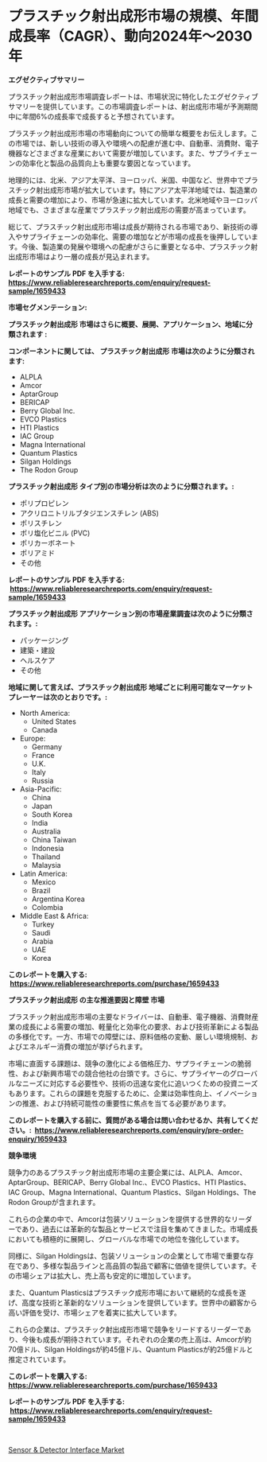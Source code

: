 <p><h1>プラスチック射出成形市場の規模、年間成長率（CAGR）、動向2024年〜2030年</h1></p><p><strong>エグゼクティブサマリー</strong></p>
<p><p>プラスチック射出成形市場調査レポートは、市場状況に特化したエグゼクティブサマリーを提供しています。この市場調査レポートは、射出成形市場が予測期間中に年間6%の成長率で成長すると予想されています。</p><p>プラスチック射出成形市場の市場動向についての簡単な概要をお伝えします。この市場では、新しい技術の導入や環境への配慮が進む中、自動車、消費財、電子機器などさまざまな産業において需要が増加しています。また、サプライチェーンの効率化と製品の品質向上も重要な要因となっています。</p><p>地理的には、北米、アジア太平洋、ヨーロッパ、米国、中国など、世界中でプラスチック射出成形市場が拡大しています。特にアジア太平洋地域では、製造業の成長と需要の増加により、市場が急速に拡大しています。北米地域やヨーロッパ地域でも、さまざまな産業でプラスチック射出成形の需要が高まっています。</p><p>総じて、プラスチック射出成形市場は成長が期待される市場であり、新技術の導入やサプライチェーンの効率化、需要の増加などが市場の成長を後押ししています。今後、製造業の発展や環境への配慮がさらに重要となる中、プラスチック射出成形市場はより一層の成長が見込まれます。</p></p>
<p><strong>レポートのサンプル PDF を入手する: <a href="https://www.reliableresearchreports.com/enquiry/request-sample/1659433">https://www.reliableresearchreports.com/enquiry/request-sample/1659433</a></strong></p>
<p><strong>市場セグメンテーション:</strong></p>
<p><strong> プラスチック射出成形 市場はさらに概要、展開、アプリケーション、地域に分類されます :</strong></p>
<p><strong>コンポーネントに関しては、 プラスチック射出成形 市場は次のように分類されます: &nbsp;</strong></p>
<p><ul><li>ALPLA</li><li>Amcor</li><li>AptarGroup</li><li>BERICAP</li><li>Berry Global Inc.</li><li>EVCO Plastics</li><li>HTI Plastics</li><li>IAC Group</li><li>Magna International</li><li>Quantum Plastics</li><li>Silgan Holdings</li><li>The Rodon Group</li></ul></p>
<p><strong> プラスチック射出成形 タイプ別の市場分析は次のように分類されます。:</strong></p>
<p><ul><li>ポリプロピレン</li><li>アクリロニトリルブタジエンスチレン (ABS)</li><li>ポリスチレン</li><li>ポリ塩化ビニル (PVC)</li><li>ポリカーボネート</li><li>ポリアミド</li><li>その他</li></ul></p>
<p><strong>レポートのサンプル PDF を入手する: &nbsp;<a href="https://www.reliableresearchreports.com/enquiry/request-sample/1659433">https://www.reliableresearchreports.com/enquiry/request-sample/1659433</a></strong></p>
<p><strong> プラスチック射出成形 アプリケーション別の市場産業調査は次のように分類されます。:</strong></p>
<p><ul><li>パッケージング</li><li>建築・建設</li><li>ヘルスケア</li><li>その他</li></ul></p>
<p><strong>地域に関して言えば、プラスチック射出成形 地域ごとに利用可能なマーケットプレーヤーは次のとおりです。:</strong></p>
<p><ul>
    <li>
        North America:
        <ul>
            <li>United States</li>
            <li>Canada</li>
        </ul>
    </li>
    <li>
        Europe:
        <ul>
            <li>Germany</li>
            <li>France</li>
            <li>U.K.</li>
            <li>Italy</li>
            <li>Russia</li>
        </ul>
    </li>
    <li>
        Asia-Pacific:
        <ul>
            <li>China</li>
            <li>Japan</li>
            <li>South Korea</li>
            <li>India</li>
            <li>Australia</li>
            <li>China Taiwan</li>
            <li>Indonesia</li>
            <li>Thailand</li>
            <li>Malaysia</li>
        </ul>
    </li>
    <li>
        Latin America:
        <ul>
            <li>Mexico</li>
            <li>Brazil</li>
            <li>Argentina Korea</li>
            <li>Colombia</li>
        </ul>
    </li>
    <li>
        Middle East & Africa:
        <ul>
            <li>Turkey</li>
            <li>Saudi</li>
            <li>Arabia</li>
            <li>UAE</li>
            <li>Korea</li>
        </ul>
    </li>
    </ul></p>
<p><strong>このレポートを購入する: &nbsp;<a href="https://www.reliableresearchreports.com/purchase/1659433">https://www.reliableresearchreports.com/purchase/1659433</a></strong></p>
<p><strong>プラスチック射出成形 の主な推進要因と障壁 市場</strong></p>
<p><p>プラスチック射出成形市場の主要なドライバーは、自動車、電子機器、消費財産業の成長による需要の増加、軽量化と効率化の要求、および技術革新による製品の多様化です。一方、市場での障壁には、原料価格の変動、厳しい環境規制、およびエネルギー消費の増加が挙げられます。</p><p>市場に直面する課題は、競争の激化による価格圧力、サプライチェーンの脆弱性、および新興市場での競合他社の台頭です。さらに、サプライヤーのグローバルなニーズに対応する必要性や、技術の迅速な変化に追いつくための投資ニーズもあります。これらの課題を克服するために、企業は効率性向上、イノベーションの推進、および持続可能性の重要性に焦点を当てる必要があります。</p></p>
<p><strong>このレポートを購入する前に、質問がある場合は問い合わせるか、共有してください。:&nbsp; <a href="https://www.reliableresearchreports.com/enquiry/pre-order-enquiry/1659433">https://www.reliableresearchreports.com/enquiry/pre-order-enquiry/1659433</a></strong></p>
<p><strong>競争環境</strong></p>
<p><p>競争力のあるプラスチック射出成形市場の主要企業には、ALPLA、Amcor、AptarGroup、BERICAP、Berry Global Inc.、EVCO Plastics、HTI Plastics、IAC Group、Magna International、Quantum Plastics、Silgan Holdings、The Rodon Groupが含まれます。 </p><p>これらの企業の中で、Amcorは包装ソリューションを提供する世界的なリーダーであり、過去には革新的な製品とサービスで注目を集めてきました。市場成長においても積極的に展開し、グローバルな市場での地位を強化しています。 </p><p>同様に、Silgan Holdingsは、包装ソリューションの企業として市場で重要な存在であり、多様な製品ラインと高品質の製品で顧客に価値を提供しています。その市場シェアは拡大し、売上高も安定的に増加しています。 </p><p>また、Quantum Plasticsはプラスチック成形市場において継続的な成長を遂げ、高度な技術と革新的なソリューションを提供しています。世界中の顧客から高い評価を受け、市場シェアを着実に拡大しています。 </p><p>これらの企業は、プラスチック射出成形市場で競争をリードするリーダーであり、今後も成長が期待されています。それぞれの企業の売上高は、Amcorが約70億ドル、Silgan Holdingsが約45億ドル、Quantum Plasticsが約25億ドルと推定されています。</p></p>
<p><strong>このレポートを購入する: &nbsp; <a href="https://www.reliableresearchreports.com/purchase/1659433">https://www.reliableresearchreports.com/purchase/1659433</a></strong></p>
<p><strong>レポートのサンプル PDF を入手する: &nbsp;<a href="https://www.reliableresearchreports.com/enquiry/request-sample/1659433">https://www.reliableresearchreports.com/enquiry/request-sample/1659433</a></strong><strong></strong></p>
<p>&nbsp;</p>
<p><p><a href="https://github.com/AKSHATREPORTPRIME/Market-Research-Report-List-3/blob/main/sensor-detector-interface-market.md">Sensor & Detector Interface Market</a></p></p>